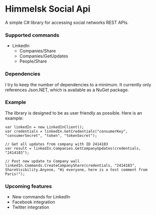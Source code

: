 Himmelsk Social Api
===================

A simple C# library for accessing social networks REST APIs.

### Supported commands
- LinkedIn
  - Companies/Share
  - Companies/GetUpdates
  - People/Share
  
### Dependencies
I try to keep the number of dependencies to a minimum. It currently only references Json.NET, which is available as a NuGet package.

### Example
The library is designed to be as user friendly as possible. Here is an example:

    var linkedIn = new LinkedInClient();
	var credentials = linkedIn.GetCredentials("consumerKey", "consumerSecret", "token", "tokenSecret");	

	// Get all updates from company with ID 2414183
	var result = linkedIn.Companies.GetCompanyUpdates(credentials, "2414183");
	
	// Post new update to Company wall
	linkedIn.Commands.CreateCompanyShare(credentials, "2414183", ShareVisibility.Anyone, "Hi everyone, here is a test comment from Paris!");
	
### Upcoming features
- New commands for LinkedIn
- Facebook integration
- Twitter integration